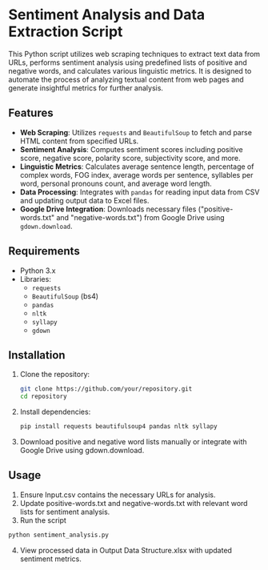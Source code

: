 # Sentiment Analysis and Data Extraction Script

This Python script utilizes web scraping techniques to extract text data from URLs, performs sentiment analysis using predefined lists of positive and negative words, and calculates various linguistic metrics. It is designed to automate the process of analyzing textual content from web pages and generate insightful metrics for further analysis.

## Features

- **Web Scraping**: Utilizes `requests` and `BeautifulSoup` to fetch and parse HTML content from specified URLs.
- **Sentiment Analysis**: Computes sentiment scores including positive score, negative score, polarity score, subjectivity score, and more.
- **Linguistic Metrics**: Calculates average sentence length, percentage of complex words, FOG index, average words per sentence, syllables per word, personal pronouns count, and average word length.
- **Data Processing**: Integrates with `pandas` for reading input data from CSV and updating output data to Excel files.
- **Google Drive Integration**: Downloads necessary files ("positive-words.txt" and "negative-words.txt") from Google Drive using `gdown.download`.

## Requirements

- Python 3.x
- Libraries:
  - `requests`
  - `BeautifulSoup` (bs4)
  - `pandas`
  - `nltk`
  - `syllapy`
  - `gdown`

## Installation

1. Clone the repository:
   ```bash
   git clone https://github.com/your/repository.git
   cd repository
   ```
2. Install dependencies:
   ```bash
   pip install requests beautifulsoup4 pandas nltk syllapy
   ```
3. Download positive and negative word lists manually or integrate with Google Drive using gdown.download.
## Usage
1. Ensure Input.csv contains the necessary URLs for analysis.
2. Update positive-words.txt and negative-words.txt with relevant word lists for sentiment analysis.
3. Run the script
```bash
python sentiment_analysis.py
```
4. View processed data in Output Data Structure.xlsx with updated sentiment metrics.
